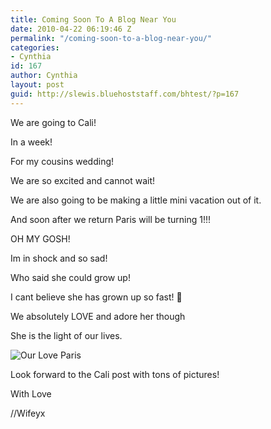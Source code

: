 ```yaml
---
title: Coming Soon To A Blog Near You
date: 2010-04-22 06:19:46 Z
permalink: "/coming-soon-to-a-blog-near-you/"
categories:
- Cynthia
id: 167
author: Cynthia
layout: post
guid: http://slewis.bluehoststaff.com/bhtest/?p=167
---
```


We are going to Cali!
  
In a week!
  
For my cousins wedding!
  
We are so excited and cannot wait!
  
We are also going to be making a little mini vacation out of it.
  
And soon after we return Paris will be turning 1!!!
  
OH MY GOSH!
  
Im in shock and so sad!
  
Who said she could grow up!
  
I cant believe she has grown up so fast! 🙁
  
We absolutely LOVE and adore her though
  
She is the light of our lives.
  
<img alt="Our Love Paris" src="http://i1.wp.com/sphotos.ak.fbcdn.net/hphotos-ak-ash1/hs496.ash1/27076_1400772454959_1101738840_1202798_272663_n.jpg?resize=720%2C540" title="Paris Amora Lewis" class="aligncenter" data-recalc-dims="1" />

Look forward to the Cali post with tons of pictures!
  
With Love
  
//Wifeyx
